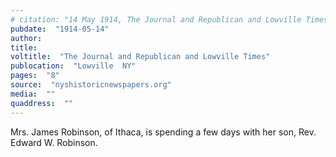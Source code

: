 ```yaml
---
# citation: "14 May 1914, The Journal and Republican and Lowville Times, Lowville NY, p8, nyshistoricnewspapers.org."
pubdate:  "1914-05-14"
author: 
title: 
voltitle:  "The Journal and Republican and Lowville Times"
publocation:  "Lowville  NY"
pages:  "8"
source:  "nyshistoricnewspapers.org"
media:  ""
quaddress:  ""
---
```

Mrs. James Robinson, of Ithaca, is spending a few days with her son, Rev. Edward W. Robinson.

